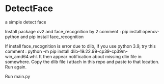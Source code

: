 # DetectFace
a simple detect face


Install package cv2 and face_recognition by 2 comment : pip install opencv-python and pip install face_recognition

If install face_recognition is error due to dlib, if you use python 3.9, try this comment : python -m pip install dlib-19.22.99-cp39-cp39m-win_amd64.whl. It then appear notification about missing dlin file in somewhere. Copy the dlib file i attach in this repo and paste to that location. Run again.

Run main.py
